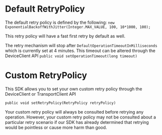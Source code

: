 # Default RetryPolicy

The default retry policy is defined by the following:
`new ExponentialBackoffWithJitter(Integer.MAX_VALUE, 100, 10*1000, 100);`

This retry policy will have a fast first retry by default as well.

The retry mechanism will stop after `DefaultOperationTimeoutInMilliseconds` which is currently set at 4 minutes. 
This timeout can be altered through the DeviceClient API `public void setOperationTimeout(long timeout)`


# Custom RetryPolicy

This SDK allows you to set your own custom retry policy through the DeviceClient or TransportClient API

`public void setRetryPolicy(RetryPolicy retryPolicy)`

Your custom retry policy will always be consulted before retrying any operation. However, your custom retry policy may not
be consulted about a particular retry scenario if our SDK has already determined that retrying would be pointless or 
cause more harm than good.